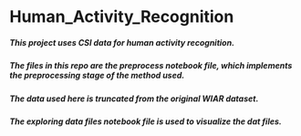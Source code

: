 # Human_Activity_Recognition
##### This project uses CSI data for human activity recognition.
##### The files in this repo are the preprocess notebook file, which implements the preprocessing stage of the method used.
##### The data used here is truncated from the original WIAR dataset.
##### The exploring data files notebook file is used to visualize the dat files.
